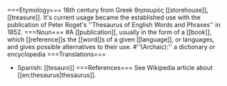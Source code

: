 ===Etymology===
16th century from Greek θησαυρός [[storehouse]], [[treasure]].  It's current usage became the established use with the publication of Peter Roget's ''Thesaurus of English Words and Phrases'' in 1852.
===Noun===
#A [[publication]], usually in the form of a [[book]], which [[reference]]s the [[word]]s of a given [[language]], or languages, and gives possible alternatives to their use.
#''(Archaic):'' a dictionary or encyclopedia
===Translations===
* Spanish: [[tesauro]]
===References===
See Wikipedia article about [[en:thesaurus|thesaurus]].